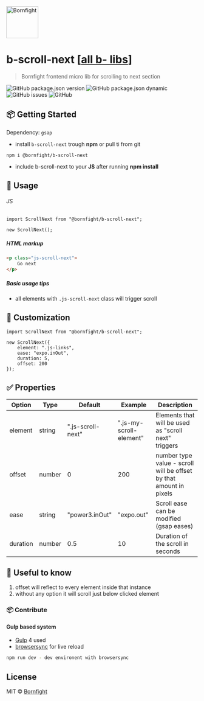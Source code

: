<a href="http://www.bornfight.com">
<img width="84px" src="https://www.bornfight.com/wp-content/themes/bf/static/ui/BF-sign-dark.svg?" title="Bornfight" alt="Bornfight">
</a>

# b-scroll-next [[all b- libs](https://github.com/bornfight/b-lib-archive/)]
> Bornfight frontend micro lib for scrolling to next section

![GitHub package.json version](https://img.shields.io/github/package-json/v/bornfight/b-scroll-next?style=flat-square)
![GitHub package.json dynamic](https://img.shields.io/github/package-json/keywords/bornfight/b-scroll-next?style=flat-square)
![GitHub issues](https://img.shields.io/github/issues/bornfight/b-scroll-next?style=flat-square)
![GitHub](https://img.shields.io/github/license/bornfight/b-scroll-next?style=flat-square)

## 📦 Getting Started

Dependency: `gsap`

- install `b-scroll-next` trough __npm__ or pull ti from git

```
npm i @bornfight/b-scroll-next
```

- include b-scroll-next to your __JS__ after running __npm install__

## 🔨️ Usage 
###### JS
``` JS
import ScrollNext from "@bornfight/b-scroll-next";

new ScrollNext();
```

##### HTML markup

```HTML
<p class="js-scroll-next">
    Go next
</p>
```

##### Basic usage tips
- all elements with `.js-scroll-next` class will trigger scroll
     
## 💎 Customization

``` JS
import ScrollNext from "@bornfight/b-scroll-next";

new ScrollNext({
    element: ".js-links",
    ease: "expo.inOut",
    duration: 5,
    offset: 200
});
```

## ✅ Properties

Option | Type | Default | Example | Description
------ | ---- | ------- | ------- | -----------
element | string | ".js-scroll-next" | ".js-my-scroll-element" | Elements that will be used as "scroll next" triggers   
offset | number | 0 | 200 | number type value - scroll will be offset by that amount in pixels  
ease | string | "power3.inOut" | "expo.out" | Scroll ease can be modified (gsap eases) 
duration | number | 0.5 | 10 | Duration of the scroll in seconds  

## 🚀 Useful to know

1. offset will reflect to every element inside that instance
2. without any option it will scroll just below clicked element
   
### 📦 Contribute

#### Gulp based system 
 - [Gulp](https://gulpjs.com/) 4 used
 - [browsersync](https://browsersync.io/) for live reload
 
```bash
npm run dev - dev environent with browsersync
```

## License

MIT © [Bornfight](https://www.bornfight.com)
